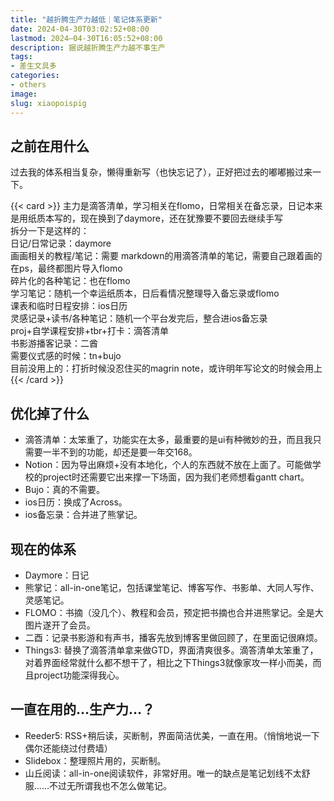 ```yaml
---
title: "越折腾生产力越低｜笔记体系更新"
date: 2024-04-30T03:02:52+08:00
lastmod: 2024–04-30T16:05:52+08:00
description: 据说越折腾生产力越不事生产
tags:
- 差生文具多
categories:
- others
image: 
slug: xiaopoispig
---
```



## 之前在用什么
过去我的体系相当复杂，懒得重新写（也快忘记了），正好把过去的嘟嘟搬过来一下。

{{< card >}}
主力是滴答清单，学习相关在flomo，日常相关在备忘录，日记本来是用纸质本写的，现在换到了daymore，还在犹豫要不要回去继续手写
<br>
拆分一下是这样的：
<br>
日记/日常记录：daymore
<br>
画画相关的教程/笔记：需要 markdown的用滴答清单的笔记，需要自己跟着画的在ps，最终都图片导入flomo
<br>
碎片化的各种笔记：也在flomo
<br>
学习笔记：随机一个幸运纸质本，日后看情况整理导入备忘录或flomo
<br>
课表和临时日程安排：ios日历
<br>
灵感记录+读书/各种笔记：随机一个平台发完后，整合进ios备忘录
<br>
proj+自学课程安排+tbr+打卡：滴答清单
<br>
书影游播客记录：二酋
<br>
需要仪式感的时候：tn+bujo
<br>
目前没用上的：打折时候没忍住买的magrin note，或许明年写论文的时候会用上
{{< /card >}}
## 优化掉了什么

- 滴答清单：太笨重了，功能实在太多，最重要的是ui有种微妙的丑，而且我只需要一半不到的功能，却还是要一年交168。
- Notion：因为导出麻烦+没有本地化，个人的东西就不放在上面了。可能做学校的project时还需要它出来撑一下场面，因为我们老师想看gantt chart。
- Bujo：真的不需要。
- ios日历：换成了Across。
- ios备忘录：合并进了熊掌记。

## 现在的体系

- Daymore：日记
- 熊掌记：all-in-one笔记，包括课堂笔记、博客写作、书影单、大同人写作、灵感笔记。
- FLOMO：书摘（没几个）、教程和会员，预定把书摘也合并进熊掌记。全是大图片遂开了会员。
- 二酉：记录书影游和有声书，播客先放到博客里做回顾了，在里面记很麻烦。
- Things3: 替换了滴答清单拿来做GTD，界面清爽很多。滴答清单太笨重了，对着界面经常就什么都不想干了，相比之下Things3就像家攻一样小而美，而且project功能深得我心。

## 一直在用的…生产力…？
- Reeder5: RSS+稍后读，买断制，界面简洁优美，一直在用。（悄悄地说一下偶尔还能绕过付费墙）
- Slidebox：整理照片用的，买断制。
- 山丘阅读：all-in-one阅读软件，非常好用。唯一的缺点是笔记划线不太舒服……不过无所谓我也不怎么做笔记。